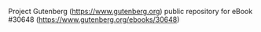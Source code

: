 Project Gutenberg (https://www.gutenberg.org) public repository for eBook #30648 (https://www.gutenberg.org/ebooks/30648)
